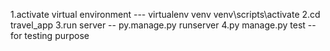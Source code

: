 1.activate virtual environment --- virtualenv venv venv\scripts\activate
2.cd travel_app 3.run server -- py.manage.py runserver
4.py manage.py test --for testing purpose
